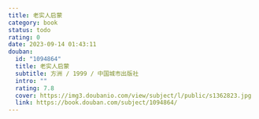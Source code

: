 ```yaml
---
title: 老实人启蒙
category: book
status: todo
rating: 0
date: 2023-09-14 01:43:11
douban:
  id: "1094864"
  title: 老实人启蒙
  subtitle: 方洲 / 1999 / 中国城市出版社
  intro: ""
  rating: 7.8
  cover: https://img3.doubanio.com/view/subject/l/public/s1362823.jpg
  link: https://book.douban.com/subject/1094864/
---
```


